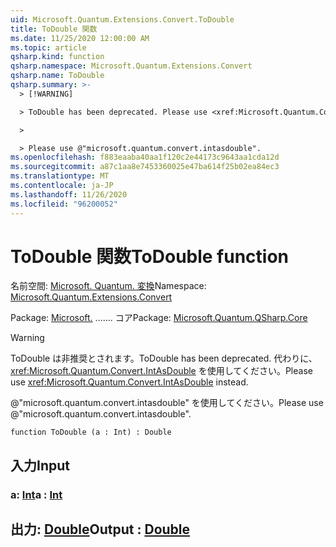 ```yaml
---
uid: Microsoft.Quantum.Extensions.Convert.ToDouble
title: ToDouble 関数
ms.date: 11/25/2020 12:00:00 AM
ms.topic: article
qsharp.kind: function
qsharp.namespace: Microsoft.Quantum.Extensions.Convert
qsharp.name: ToDouble
qsharp.summary: >-
  > [!WARNING]

  > ToDouble has been deprecated. Please use <xref:Microsoft.Quantum.Convert.IntAsDouble> instead.

  >

  > Please use @"microsoft.quantum.convert.intasdouble".
ms.openlocfilehash: f883eaaba40aa1f120c2e44173c9643aa1cda12d
ms.sourcegitcommit: a87c1aa8e7453360025e47ba614f25b02ea84ec3
ms.translationtype: MT
ms.contentlocale: ja-JP
ms.lasthandoff: 11/26/2020
ms.locfileid: "96200052"
---
```

# <a name="todouble-function"></a><span data-ttu-id="85cfd-102">ToDouble 関数</span><span class="sxs-lookup"><span data-stu-id="85cfd-102">ToDouble function</span></span>

<span data-ttu-id="85cfd-103">名前空間: [Microsoft. Quantum. 変換](xref:Microsoft.Quantum.Extensions.Convert)</span><span class="sxs-lookup"><span data-stu-id="85cfd-103">Namespace: [Microsoft.Quantum.Extensions.Convert](xref:Microsoft.Quantum.Extensions.Convert)</span></span>

<span data-ttu-id="85cfd-104">Package: [Microsoft.](https://nuget.org/packages/Microsoft.Quantum.QSharp.Core) ....... コア</span><span class="sxs-lookup"><span data-stu-id="85cfd-104">Package: [Microsoft.Quantum.QSharp.Core](https://nuget.org/packages/Microsoft.Quantum.QSharp.Core)</span></span>


> [!WARNING]
> <span data-ttu-id="85cfd-105">ToDouble は非推奨とされます。</span><span class="sxs-lookup"><span data-stu-id="85cfd-105">ToDouble has been deprecated.</span></span> <span data-ttu-id="85cfd-106">代わりに、<xref:Microsoft.Quantum.Convert.IntAsDouble> を使用してください。</span><span class="sxs-lookup"><span data-stu-id="85cfd-106">Please use <xref:Microsoft.Quantum.Convert.IntAsDouble> instead.</span></span>
>
> <span data-ttu-id="85cfd-107">@"microsoft.quantum.convert.intasdouble" を使用してください。</span><span class="sxs-lookup"><span data-stu-id="85cfd-107">Please use @"microsoft.quantum.convert.intasdouble".</span></span>



```qsharp
function ToDouble (a : Int) : Double
```


## <a name="input"></a><span data-ttu-id="85cfd-108">入力</span><span class="sxs-lookup"><span data-stu-id="85cfd-108">Input</span></span>

### <a name="a--int"></a><span data-ttu-id="85cfd-109">a: [Int](xref:microsoft.quantum.lang-ref.int)</span><span class="sxs-lookup"><span data-stu-id="85cfd-109">a : [Int](xref:microsoft.quantum.lang-ref.int)</span></span>





## <a name="output--double"></a><span data-ttu-id="85cfd-110">出力: [Double](xref:microsoft.quantum.lang-ref.double)</span><span class="sxs-lookup"><span data-stu-id="85cfd-110">Output : [Double](xref:microsoft.quantum.lang-ref.double)</span></span>

